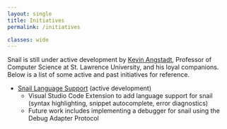 ```yaml
---
layout: single
title: Initiatives
permalink: /initiatives

classes: wide
---
```


Snail is still under active development by [Kevin
Angstadt](https://github.com/kevinaangstadt), Professor of Computer
Science at St. Lawrence University, and his loyal companions. Below is a list of some active and past initiatives for reference.

* [Snail Language Support](https://github.com/snail-language/snail-language-support) (active development)
   - Visual Studio Code Extension to add language support for snail (syntax highlighting, snippet autocomplete, error diagnostics)
   - Future work includes implementing a debugger for snail using the Debug Adapter Protocol
